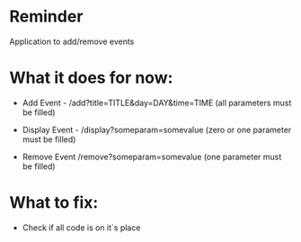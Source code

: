 # Reminder
Application to add/remove events

# What it does for now:

- Add Event - /add?title=TITLE&day=DAY&time=TIME  (all parameters must be filled)

- Display Event - /display?someparam=somevalue (zero or one parameter must be filled)

- Remove Event /remove?someparam=somevalue (one parameter must be filled)


# What to fix:

- Check if all code is on it`s place
